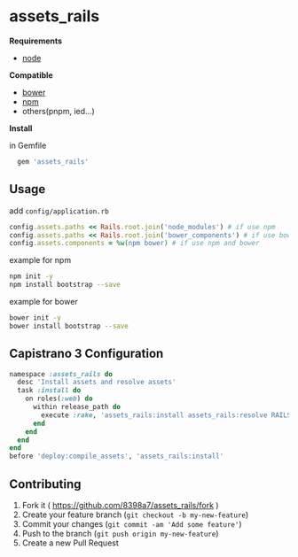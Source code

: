 # assets_rails

**Requirements**

- [node](http://nodejs.org)

**Compatible**
- [bower](https://github.com/bower/bower)
- [npm](https://www.npmjs.com)
- others(pnpm, ied...)

**Install**

in Gemfile

```ruby
  gem 'assets_rails'
```

## Usage

add `config/application.rb`
```ruby
config.assets.paths << Rails.root.join('node_modules') # if use npm
config.assets.paths << Rails.root.join('bower_components') # if use bower
config.assets.components = %w(npm bower) # if use npm and bower
```

example for npm
```sh
npm init -y
npm install bootstrap --save
```

example for bower
```sh
bower init -y
bower install bootstrap --save
```

## Capistrano 3 Configuration

```ruby
namespace :assets_rails do
  desc 'Install assets and resolve assets'
  task :install do
    on roles(:web) do
      within release_path do
        execute :rake, 'assets_rails:install assets_rails:resolve RAILS_ENV=production'
      end
    end
  end
end
before 'deploy:compile_assets', 'assets_rails:install'
```

## Contributing

1. Fork it ( https://github.com/8398a7/assets_rails/fork )
2. Create your feature branch (`git checkout -b my-new-feature`)
3. Commit your changes (`git commit -am 'Add some feature'`)
4. Push to the branch (`git push origin my-new-feature`)
5. Create a new Pull Request

